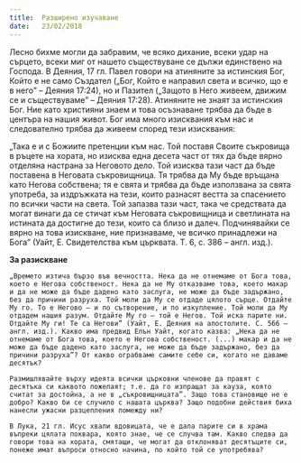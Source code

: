 ```yaml
---
title:  Разширено изучаване
date:   23/02/2018
---
```


Лесно бихме могли да забравим, че всяко дихание, всеки удар на сърцето, всеки миг от нашето съществуване се дължи единствено на Господа. В Деяния, 17 гл. Павел говори на атиняните за истинския Бог, Който е не само Създател („Бог, Който е направил света и всичко, що е в него” – Деяния 17:24), но и Пазител („Защото в Него живеем, движим се и съществуваме” – Деяния 17:28). Атиняните не знаят за истинския Бог. Ние като християни знаем и това осъзнаване трябва да бъде в центъра на нашия живот. Бог има много изисквания към нас и следователно трябва да живеем според тези изисквания:

„Така е и с Божиите претенции към нас. Той поставя Своите съкровища в ръцете на хората, но изисква една десета част от тях да бъде вярно отделяна настрана за Неговото дело. Той изисква тази част да бъде поставена в Неговата съкровищница. Тя трябва да Му бъде връщана като Негова собствена; тя е свята и трябва да бъде използвана за свята употреба, за издръжката на тези, които разнасят вестта за спасението по всички части на света. Той запазва тази част, така че средствата да могат винаги да се стичат към Неговата съкровищница и светлината на истината да достигне до тези, които са близо и далеч. Подчинявайки се вярно на това изискване, ние признаваме, че всичко принадлежи на Бога” (Уайт, Е. Свидетелства към църквата. Т. 6, с. 386 – англ. изд.).

**За разискване**

`„Времето изтича бързо във вечността. Нека да не отнемаме от Бога това, което е Негова собственост. Нека да не Му отказваме това, което макар и да не може да бъде дадено като заслуга, не може да бъде задържано, без да причини разруха. Той моли да Му се отдаде цялото сърце. Отдайте Му го. То е Негово – и по сътворение, и по изкупление. Той моли да Му отдадем нашия разум. Отдайте Му го – той е Негов. Той иска парите ни. Отдайте Му ги! Те са Негови” (Уайт, Е. Деяния на апостолите. С. 566 – англ. изд.). Какво има предвид Елън Уайт, когато казва: „Нека да не отнемаме от Бога това, което е Негова собственост. (...) макар и да не може да бъде дадено като заслуга, не може да бъде задържано, без да причини разруха”? От какво ограбваме самите себе си, когато не даваме десятък?`

`Размишлявайте върху идеята всички църковни членове да правят с десятъка си каквото пожелаят; т.е. да го изпращат за кауза, която считат за достойна, а не в „съкровищницата”. Защо това становище не е добро? Какво би се случило с нашата църква? Защо подобни действия биха нанесли ужасни разцепления помежду ни?`

`В Лука, 21 гл. Исус хвали вдовицата, че е дала парите си в храма въпреки цялата поквара, която знае, че се случва там. Какво следва да говори това на хората, смятащи, че могат да отклоняват десятъците си, понеже имат въпроси относно начина, по който той се употребява?`